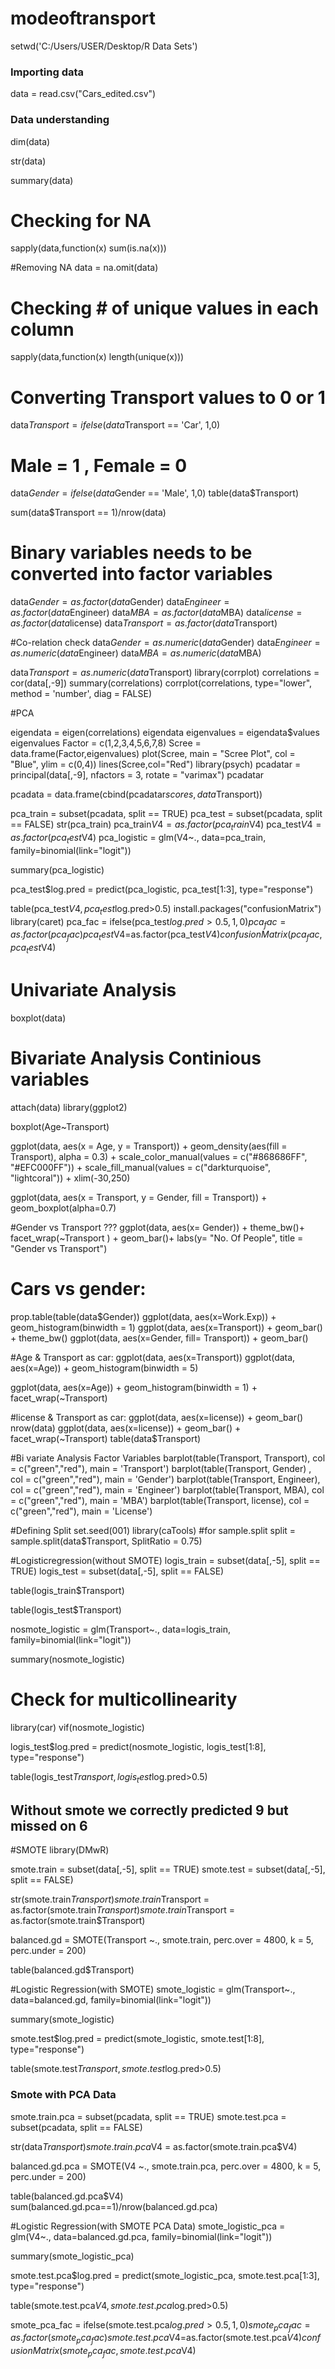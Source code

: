 # modeoftransport
setwd('C:/Users/USER/Desktop/R Data Sets')

### Importing data
data  =  read.csv("Cars_edited.csv")



### Data understanding
dim(data)

str(data)

summary(data)

# Checking for NA
sapply(data,function(x) sum(is.na(x)))

#Removing NA
data = na.omit(data)

# Checking # of unique values in each column
sapply(data,function(x) length(unique(x)))

# Converting Transport values to 0 or 1 
data$Transport = ifelse(data$Transport == 'Car', 1,0)
# Male = 1 , Female = 0
data$Gender = ifelse(data$Gender == 'Male', 1,0)
table(data$Transport)

sum(data$Transport == 1)/nrow(data)

# Binary variables needs to be converted into factor variables
data$Gender = as.factor(data$Gender)
data$Engineer = as.factor(data$Engineer)
data$MBA = as.factor(data$MBA)
data$license = as.factor(data$license)
data$Transport = as.factor(data$Transport)

#Co-relation check 
data$Gender = as.numeric(data$Gender)
data$Engineer = as.numeric(data$Engineer)
data$MBA = as.numeric(data$MBA)

data$Transport = as.numeric(data$Transport)
library(corrplot)
correlations = cor(data[,-9]) 
summary(correlations)
corrplot(correlations, type="lower", method = 'number', diag = FALSE)

#PCA

eigendata = eigen(correlations)
eigendata
eigenvalues = eigendata$values
eigenvalues
Factor = c(1,2,3,4,5,6,7,8)
Scree = data.frame(Factor,eigenvalues)
plot(Scree, main = "Scree Plot", col = "Blue", ylim = c(0,4))
lines(Scree,col="Red")
library(psych)
pcadatar = principal(data[,-9], nfactors = 3, rotate = "varimax")
pcadatar

pcadata = data.frame(cbind(pcadatar$scores,data$Transport))

pca_train = subset(pcadata, split == TRUE)
pca_test = subset(pcadata, split == FALSE)
str(pca_train)
pca_train$V4 = as.factor(pca_train$V4)
pca_test$V4 = as.factor(pca_test$V4)
pca_logistic = glm(V4~., data=pca_train, family=binomial(link="logit"))

summary(pca_logistic)

pca_test$log.pred = predict(pca_logistic, pca_test[1:3], type="response")

table(pca_test$V4,pca_test$log.pred>0.5)
install.packages("confusionMatrix")
library(caret)
pca_fac = ifelse(pca_test$log.pred>0.5,1,0)
pca_fac=as.factor(pca_fac)
pca_test$V4=as.factor(pca_test$V4)
confusionMatrix(pca_fac,pca_test$V4)

# Univariate Analysis 
boxplot(data)

# Bivariate Analysis Continious variables 
attach(data)
library(ggplot2)

boxplot(Age~Transport)

ggplot(data, aes(x = Age, y = Transport)) + 
  geom_density(aes(fill = Transport), alpha = 0.3) + 
  scale_color_manual(values = c("#868686FF", "#EFC000FF")) + 
  scale_fill_manual(values = c("darkturquoise", "lightcoral")) + xlim(-30,250)

ggplot(data, aes(x = Transport, y = Gender, fill = Transport)) + geom_boxplot(alpha=0.7)

#Gender vs Transport ???
ggplot(data, aes(x= Gender))  + theme_bw()+ 
  facet_wrap(~Transport ) + geom_bar()+ 
  labs(y= "No. Of People", title = "Gender vs Transport")

# Cars vs gender:
prop.table(table(data$Gender))
ggplot(data, aes(x=Work.Exp)) + geom_histogram(binwidth = 1)
ggplot(data, aes(x=Transport)) + geom_bar() + theme_bw()
ggplot(data, aes(x=Gender, fill= Transport)) + geom_bar()

#Age & Transport as car:
ggplot(data, aes(x=Transport))
ggplot(data, aes(x=Age)) + geom_histogram(binwidth = 5) 

ggplot(data, aes(x=Age)) + geom_histogram(binwidth = 1) +
  facet_wrap(~Transport)

#license & Transport as car:
ggplot(data, aes(x=license)) + geom_bar()
nrow(data)
ggplot(data, aes(x=license)) + geom_bar()  + facet_wrap(~Transport)
table(data$Transport)



#Bi variate Analysis Factor Variables 
barplot(table(Transport, Transport), col = c("green","red"), main = 'Transport')
barplot(table(Transport, Gender) , col = c("green","red"), main = 'Gender')
barplot(table(Transport, Engineer), col = c("green","red"), main = 'Engineer')
barplot(table(Transport, MBA), col = c("green","red"), main = 'MBA')
barplot(table(Transport, license), col = c("green","red"), main = 'License')

#Defining Split 
set.seed(001)
library(caTools) #for sample.split
split = sample.split(data$Transport, SplitRatio = 0.75)

#Logisticregression(without SMOTE)
logis_train = subset(data[,-5], split == TRUE)
logis_test = subset(data[,-5], split == FALSE)

table(logis_train$Transport)

table(logis_test$Transport)

nosmote_logistic = glm(Transport~., data=logis_train, family=binomial(link="logit"))

summary(nosmote_logistic)

# Check for multicollinearity
library(car)
vif(nosmote_logistic)

logis_test$log.pred = predict(nosmote_logistic, logis_test[1:8], type="response")

table(logis_test$Transport,logis_test$log.pred>0.5)
## Without smote we correctly predicted 9 but missed on 6

#SMOTE 
library(DMwR)

smote.train = subset(data[,-5], split == TRUE)
smote.test = subset(data[,-5], split == FALSE)

str(smote.train$Transport)
smote.train$Transport = as.factor(smote.train$Transport)
smote.train$Transport = as.factor(smote.train$Transport)

balanced.gd = SMOTE(Transport ~., smote.train, perc.over = 4800, k = 5, perc.under = 200)

table(balanced.gd$Transport)

#Logistic Regression(with SMOTE)
smote_logistic = glm(Transport~., data=balanced.gd, family=binomial(link="logit"))

summary(smote_logistic)

smote.test$log.pred = predict(smote_logistic, smote.test[1:8], type="response")

table(smote.test$Transport,smote.test$log.pred>0.5)

### Smote with PCA Data
smote.train.pca = subset(pcadata, split == TRUE)
smote.test.pca = subset(pcadata, split == FALSE)

str(data$Transport)
smote.train.pca$V4 = as.factor(smote.train.pca$V4)

balanced.gd.pca = SMOTE(V4 ~., smote.train.pca, perc.over = 4800, k = 5, perc.under = 200)

table(balanced.gd.pca$V4)
sum(balanced.gd.pca==1)/nrow(balanced.gd.pca)

#Logistic Regression(with SMOTE PCA Data)
smote_logistic_pca = glm(V4~., data=balanced.gd.pca, family=binomial(link="logit"))

summary(smote_logistic_pca)

smote.test.pca$log.pred = predict(smote_logistic_pca, smote.test.pca[1:3], type="response")

table(smote.test.pca$V4 ,smote.test.pca$log.pred>0.5)

smote_pca_fac = ifelse(smote.test.pca$log.pred>0.5,1,0)
smote_pca_fac=as.factor(smote_pca_fac)
smote.test.pca$V4=as.factor(smote.test.pca$V4)
confusionMatrix(smote_pca_fac,smote.test.pca$V4)
